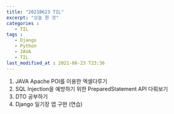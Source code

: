 ```yaml
---
title: "20210623 TIL"
excerpt: "오늘 한 것"
categories :
   - TIL
tags :      
   - Django
   - Python
   - JAVA
   - TIL
last_modified_at : 2021-06-23 T23:36
---
```


1. JAVA Apache POI를 이용한 엑셀다루기
2. SQL Injection을 예방하기 위한 PreparedStatement API 다뤄보기
3. DTO 공부하기
4. Django 일기장 앱 구현 (연습)
